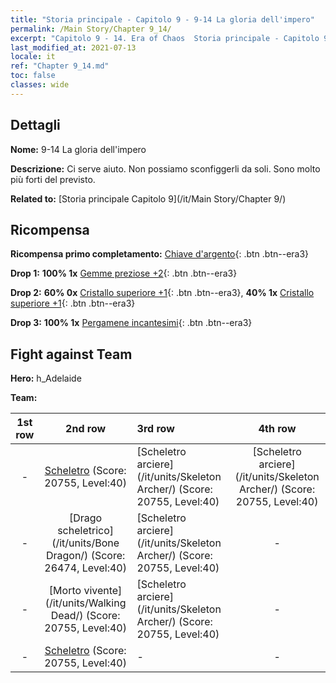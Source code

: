 ```yaml
---
title: "Storia principale - Capitolo 9 - 9-14 La gloria dell'impero"
permalink: /Main Story/Chapter 9_14/
excerpt: "Capitolo 9 - 14. Era of Chaos  Storia principale - Capitolo 9_14. 9-14 La gloria dell'impero"
last_modified_at: 2021-07-13
locale: it
ref: "Chapter 9_14.md"
toc: false
classes: wide
---
```


## Dettagli

 **Nome:** 9-14 La gloria dell'impero

 **Descrizione:** Ci serve aiuto. Non possiamo sconfiggerli da soli. Sono molto più forti del previsto.

 **Related to:** [Storia principale Capitolo 9](/it/Main Story/Chapter 9/)

## Ricompensa

 **Ricompensa primo completamento:** [Chiave d'argento](/ItemsIT/con_693/){: .btn .btn--era3}

 **Drop 1:** **100% 1x** [Gemme preziose +2](/ItemsIT/mat_30/){: .btn .btn--era3}

 **Drop 2:** **60% 0x** [Cristallo superiore +1](/ItemsIT/mat_24/){: .btn .btn--era3}, **40% 1x** [Cristallo superiore +1](/ItemsIT/mat_24/){: .btn .btn--era3}

 **Drop 3:** **100% 1x** [Pergamene incantesimi](/ItemsIT/con_694/){: .btn .btn--era3}


## Fight against Team
 **Hero:** h_Adelaide

 **Team:**


  | 1st row | 2nd row | 3rd row | 4th row |
  |:----:|:----:|:----|:----:|
  | - | [Scheletro](/it/units/Skeleton/) (Score: 20755, Level:40)  | [Scheletro arciere](/it/units/Skeleton Archer/) (Score: 20755, Level:40)  | [Scheletro arciere](/it/units/Skeleton Archer/) (Score: 20755, Level:40)  |
  | - | [Drago scheletrico](/it/units/Bone Dragon/) (Score: 26474, Level:40)  | [Scheletro arciere](/it/units/Skeleton Archer/) (Score: 20755, Level:40)  | - |
  | - | [Morto vivente](/it/units/Walking Dead/) (Score: 20755, Level:40)  | [Scheletro arciere](/it/units/Skeleton Archer/) (Score: 20755, Level:40)  | - |
  | - | [Scheletro](/it/units/Skeleton/) (Score: 20755, Level:40)  | - | - |


